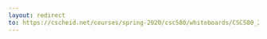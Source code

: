 ```yaml
---
layout: redirect
to: https://cscheid.net/courses/spring-2020/csc580/whiteboards/CSC580_2020-04-06_lecture-whiteboard.pdf
---
```

